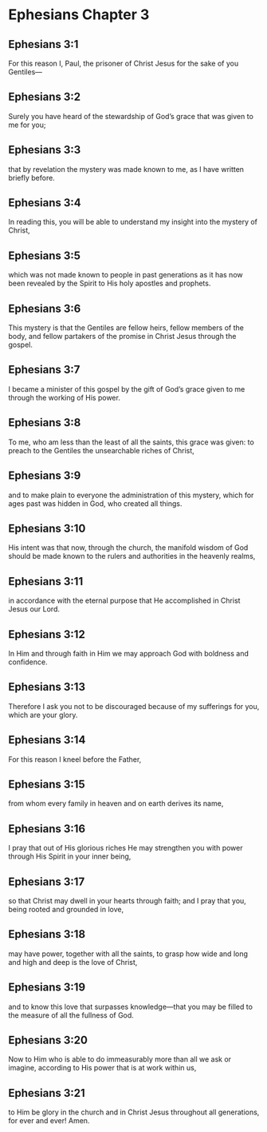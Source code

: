 # Ephesians Chapter 3

## Ephesians 3:1
For this reason I, Paul, the prisoner of Christ Jesus for the sake of you Gentiles—

## Ephesians 3:2
Surely you have heard of the stewardship of God’s grace that was given to me for you;

## Ephesians 3:3
that by revelation the mystery was made known to me, as I have written briefly before.

## Ephesians 3:4
In reading this, you will be able to understand my insight into the mystery of Christ,

## Ephesians 3:5
which was not made known to people in past generations as it has now been revealed by the Spirit to His holy apostles and prophets.

## Ephesians 3:6
This mystery is that the Gentiles are fellow heirs, fellow members of the body, and fellow partakers of the promise in Christ Jesus through the gospel.

## Ephesians 3:7
I became a minister of this gospel by the gift of God’s grace given to me through the working of His power.

## Ephesians 3:8
To me, who am less than the least of all the saints, this grace was given: to preach to the Gentiles the unsearchable riches of Christ,

## Ephesians 3:9
and to make plain to everyone the administration of this mystery, which for ages past was hidden in God, who created all things.

## Ephesians 3:10
His intent was that now, through the church, the manifold wisdom of God should be made known to the rulers and authorities in the heavenly realms,

## Ephesians 3:11
in accordance with the eternal purpose that He accomplished in Christ Jesus our Lord.

## Ephesians 3:12
In Him and through faith in Him we may approach God with boldness and confidence.

## Ephesians 3:13
Therefore I ask you not to be discouraged because of my sufferings for you, which are your glory.

## Ephesians 3:14
For this reason I kneel before the Father,

## Ephesians 3:15
from whom every family in heaven and on earth derives its name,

## Ephesians 3:16
I pray that out of His glorious riches He may strengthen you with power through His Spirit in your inner being,

## Ephesians 3:17
so that Christ may dwell in your hearts through faith; and I pray that you, being rooted and grounded in love,

## Ephesians 3:18
may have power, together with all the saints, to grasp how wide and long and high and deep is the love of Christ,

## Ephesians 3:19
and to know this love that surpasses knowledge—that you may be filled to the measure of all the fullness of God.

## Ephesians 3:20
Now to Him who is able to do immeasurably more than all we ask or imagine, according to His power that is at work within us,

## Ephesians 3:21
to Him be glory in the church and in Christ Jesus throughout all generations, for ever and ever! Amen.

